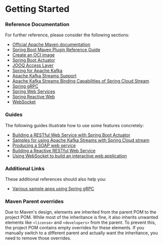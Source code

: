 # Getting Started

### Reference Documentation

For further reference, please consider the following sections:

* [Official Apache Maven documentation](https://maven.apache.org/guides/index.html)
* [Spring Boot Maven Plugin Reference Guide](https://docs.spring.io/spring-boot/3.5.6/maven-plugin)
* [Create an OCI image](https://docs.spring.io/spring-boot/3.5.6/maven-plugin/build-image.html)
* [Spring Boot Actuator](https://docs.spring.io/spring-boot/3.5.6/reference/actuator/index.html)
* [JOOQ Access Layer](https://docs.spring.io/spring-boot/3.5.6/reference/data/sql.html#data.sql.jooq)
* [Spring for Apache Kafka](https://docs.spring.io/spring-boot/3.5.6/reference/messaging/kafka.html)
* [Apache Kafka Streams Support](https://docs.spring.io/spring-kafka/reference/streams.html)
* [Apache Kafka Streams Binding Capabilities of Spring Cloud Stream](https://docs.spring.io/spring-cloud-stream/reference/kafka/kafka-streams-binder/usage.html)
* [Spring gRPC](https://docs.spring.io/spring-grpc/reference/index.html)
* [Spring Web Services](https://docs.spring.io/spring-boot/3.5.6/reference/io/webservices.html)
* [Spring Reactive Web](https://docs.spring.io/spring-boot/3.5.6/reference/web/reactive.html)
* [WebSocket](https://docs.spring.io/spring-boot/3.5.6/reference/messaging/websockets.html)

### Guides

The following guides illustrate how to use some features concretely:

* [Building a RESTful Web Service with Spring Boot Actuator](https://spring.io/guides/gs/actuator-service/)
* [Samples for using Apache Kafka Streams with Spring Cloud stream](https://github.com/spring-cloud/spring-cloud-stream-samples/tree/master/kafka-streams-samples)
* [Producing a SOAP web service](https://spring.io/guides/gs/producing-web-service/)
* [Building a Reactive RESTful Web Service](https://spring.io/guides/gs/reactive-rest-service/)
* [Using WebSocket to build an interactive web application](https://spring.io/guides/gs/messaging-stomp-websocket/)

### Additional Links

These additional references should also help you:

* [Various sample apps using Spring gRPC](https://github.com/spring-projects/spring-grpc/tree/main/samples)

### Maven Parent overrides

Due to Maven's design, elements are inherited from the parent POM to the project POM.
While most of the inheritance is fine, it also inherits unwanted elements like `<license>` and `<developers>` from the
parent.
To prevent this, the project POM contains empty overrides for these elements.
If you manually switch to a different parent and actually want the inheritance, you need to remove those overrides.
